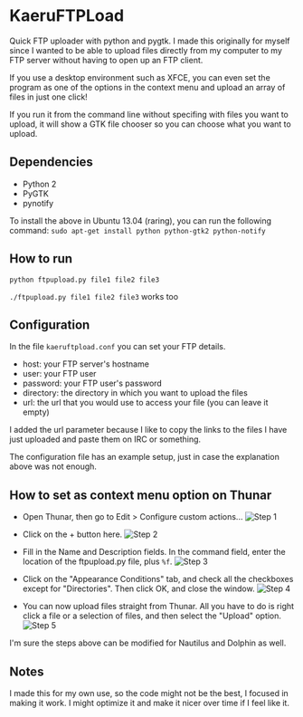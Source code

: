 # KaeruFTPLoad
Quick FTP uploader with python and pygtk.
I made this originally for myself since I wanted to be able to
upload files directly from my computer to my FTP server without
having to open up an FTP client.

If you use a desktop environment such as XFCE, you can even set the program as one
of the options in the context menu and upload an array of files in just one click!

If you run it from the command line without specifing with files you want to upload,
it will show a GTK file chooser so you can choose what you want to upload.

## Dependencies
* Python 2
* PyGTK
* pynotify

To install the above in Ubuntu 13.04 (raring), you can run the following command:
`sudo apt-get install python python-gtk2 python-notify`

## How to run
`python ftpupload.py file1 file2 file3`

`./ftpupload.py file1 file2 file3` works too

## Configuration
In the file `kaeruftpload.conf` you can set your FTP details.

* host: your FTP server's hostname
* user: your FTP user
* password: your FTP user's password
* directory: the directory in which you want to upload the files
* url: the url that you would use to access your file (you can leave it 
empty)

I added the url parameter because I like to copy the links to the files I
have just uploaded and paste them on IRC or something.

The configuration file has an example setup, just in case the explanation above was
not enough.

## How to set as context menu option on Thunar

* Open Thunar, then go to Edit > Configure custom actions...
  ![Step 1](http://kaeruct.github.io/galleries/kaeruftpload/step1.png)
  
* Click on the + button here.
  ![Step 2](http://kaeruct.github.io/galleries/kaeruftpload/step2.png)

* Fill in the Name and Description fields. In the command field, enter the location
  of the ftpupload.py file, plus `%f`.
  ![Step 3](http://kaeruct.github.io/galleries/kaeruftpload/step3.png)

* Click on the "Appearance Conditions" tab, and check all the checkboxes except for "Directories".
  Then click OK, and close the window.
  ![Step 4](http://kaeruct.github.io/galleries/kaeruftpload/step4.png)

* You can now upload files straight from Thunar. All you have to do is right click a file
  or a selection of files, and then select the "Upload" option.
  ![Step 5](http://kaeruct.github.io/galleries/kaeruftpload/step5.png)
  
I'm sure the steps above can be modified for Nautilus and Dolphin as well.

## Notes
I made this for my own use, so the code might not be the best, I focused
in making it work. I might optimize it and make it nicer over time if I feel like it.
